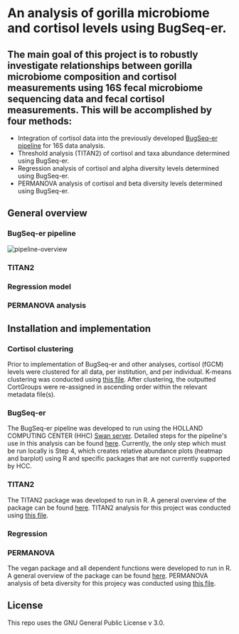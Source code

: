 # An analysis of gorilla microbiome and cortisol levels using BugSeq-er.
## The main goal of this project is to robustly investigate relationships between gorilla microbiome composition and cortisol measurements using 16S fecal microbiome sequencing data and fecal cortisol measurements. This will be accomplished by four methods: 
- Integration of cortisol data into the previously developed [BugSeq-er pipeline](https://github.com/clayton-lab/BugSeq-er) for 16S data analysis.
- Threshold analysis (TITAN2) of cortisol and taxa abundance determined using BugSeq-er.
- Regression analysis of cortisol and alpha diversity levels determined using BugSeq-er.
- PERMANOVA analysis of cortisol and beta diversity levels determined using BugSeq-er.

## General overview
### BugSeq-er pipeline
![pipeline-overview](https://github.com/zalsafwani/thesis/blob/621d1302af242417919a21142b0ac8aa846ecc04/Microbiome%20Analysis%20Pipeline.png)
### TITAN2
### Regression model
### PERMANOVA analysis

## Installation and implementation
### Cortisol clustering
Prior to implementation of BugSeq-er and other analyses, cortisol (fGCM) levels were clustered for all data, per institution, and per individual. K-means clustering was conducted using [this file](https://github.com/maiabennett/gorilla_cortisol/blob/main/clustering/cortisol_kmeans.R). After clustering, the outputted CortGroups were re-assigned in ascending order within the relevant metadata file(s). 
### BugSeq-er
The BugSeq-er pipeline was developed to run using the HOLLAND COMPUTING CENTER (HHC) [Swan server](https://swan-ood.unl.edu/pun/sys/dashboard). Detailed steps for the pipeline's use in this analysis can be found [here](https://github.com/maiabennett/gorilla_cortisol/blob/main/steps.md). Currently, the only step which must be run locally is Step 4, which creates relative abundance plots (heatmap and barplot) using R and specific packages that are not currently supported by HCC.
### TITAN2
The TITAN2 package was developed to run in R. A general overview of the package can be found [here](https://rdrr.io/cran/TITAN2/f/vignettes/titan2-intro.Rmd). TITAN2 analysis for this project was conducted using [this file](https://github.com/maiabennett/gorilla_cortisol/blob/main/TITAN2/cortisol_titan.R).
### Regression
### PERMANOVA
The vegan package and all dependent functions were developed to run in R. A general overview of the package can be found [here](https://cran.r-project.org/web/packages/vegan/vegan.pdf). PERMANOVA analysis of beta diversity for this projecy was conducted using [this file](https://github.com/maiabennett/gorilla_cortisol/blob/main/PERMANOVA/cortisol_permanova.R).

## License
This repo uses the GNU General Public License v 3.0.
